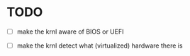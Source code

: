 # TODO

- [ ] make the krnl aware of BIOS or UEFI

- [ ] make the krnl detect what (virtualized) hardware there is
